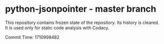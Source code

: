 # python-jsonpointer - master branch

This repository contains frozen state of the repository.
Its history is cleared. It is used only for static code
analysis with Codacy.

Commit Time: 1710998482